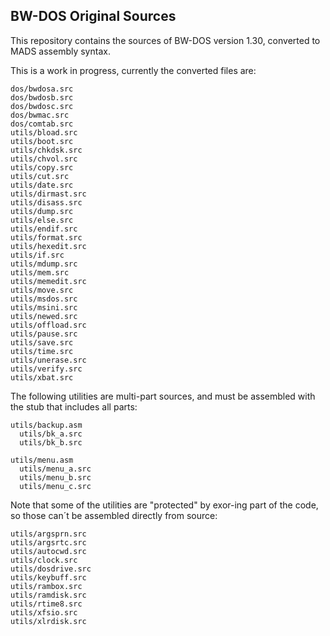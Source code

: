 BW-DOS Original Sources
-----------------------

This repository contains the sources of BW-DOS version 1.30, converted to MADS
assembly syntax.

This is a work in progress, currently the converted files are:

    dos/bwdosa.src
    dos/bwdosb.src
    dos/bwdosc.src
    dos/bwmac.src
    dos/comtab.src
	utils/bload.src
	utils/boot.src
	utils/chkdsk.src
	utils/chvol.src
	utils/copy.src
	utils/cut.src
	utils/date.src
	utils/dirmast.src
	utils/disass.src
	utils/dump.src
	utils/else.src
	utils/endif.src
	utils/format.src
	utils/hexedit.src
	utils/if.src
	utils/mdump.src
	utils/mem.src
	utils/memedit.src
	utils/move.src
	utils/msdos.src
	utils/msini.src
	utils/newed.src
	utils/offload.src
	utils/pause.src
	utils/save.src
	utils/time.src
	utils/unerase.src
	utils/verify.src
	utils/xbat.src

The following utilities are multi-part sources, and must be assembled with the
stub that includes all parts:

    utils/backup.asm
      utils/bk_a.src
      utils/bk_b.src

    utils/menu.asm
      utils/menu_a.src
      utils/menu_b.src
      utils/menu_c.src

Note that some of the utilities are "protected" by exor-ing  part of the code,
so those can´t be assembled directly from source:

    utils/argsprn.src
    utils/argsrtc.src
    utils/autocwd.src
    utils/clock.src
    utils/dosdrive.src
    utils/keybuff.src
    utils/rambox.src
    utils/ramdisk.src
    utils/rtime8.src
    utils/xfsio.src
    utils/xlrdisk.src


